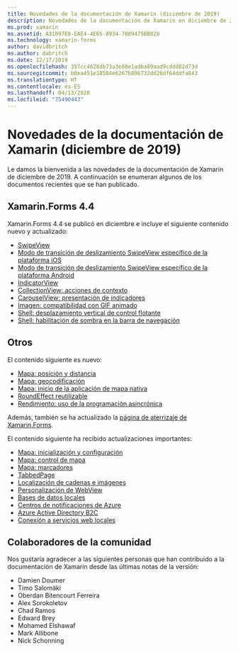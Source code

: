 ```yaml
---
title: Novedades de la documentación de Xamarin (diciembre de 2019)
description: Novedades de la documentación de Xamarin en diciembre de 2019.
ms.prod: xamarin
ms.assetid: A31097E0-EAE4-4E65-8934-7089475BB028
ms.technology: xamarin-forms
author: davidbritch
ms.author: dabritch
ms.date: 12/17/2019
ms.openlocfilehash: 357cc4628db73a3e88e1adba89aad9cddd82d73d
ms.sourcegitcommit: b0ea451e18504e6267b896732dd26df64ddfa843
ms.translationtype: HT
ms.contentlocale: es-ES
ms.lasthandoff: 04/13/2020
ms.locfileid: "75490443"
---
```

# <a name="xamarin-docs-whats-new-december-2019"></a>Novedades de la documentación de Xamarin (diciembre de 2019)

Le damos la bienvenida a las novedades de la documentación de Xamarin de diciembre de 2019. A continuación se enumeran algunos de los documentos recientes que se han publicado.

## <a name="xamarinforms-44"></a>Xamarin.Forms 4.4

Xamarin.Forms 4.4 se publicó en diciembre e incluye el siguiente contenido nuevo y actualizado:

- [SwipeView](~/xamarin-forms/user-interface/swipeview.md)
- [Modo de transición de deslizamiento SwipeView específico de la plataforma iOS](~/xamarin-forms/platform/ios/swipeview-swipetransitionmode.md)
- [Modo de transición de deslizamiento SwipeView específico de la plataforma Android](~/xamarin-forms/platform/android/swipeview-swipetransitionmode.md)
- [IndicatorView](~/xamarin-forms/user-interface/indicatorview.md)
- [CollectionView: acciones de contexto](~/xamarin-forms/user-interface/collectionview/populate-data.md#context-menus)
- [CarouselView: presentación de indicadores](~/xamarin-forms/user-interface/carouselview/populate-data.md#display-indicators)
- [Imagen: compatibilidad con GIF animado](~/xamarin-forms/user-interface/images.md#animated-gifs)
- [Shell: desplazamiento vertical de control flotante](~/xamarin-forms/app-fundamentals/shell/flyout.md#flyout-vertical-scroll)
- [Shell: habilitación de sombra en la barra de navegación](~/xamarin-forms/app-fundamentals/shell/configuration.md#enable-navigation-bar-shadow)

## <a name="other"></a>Otros

El contenido siguiente es nuevo:

- [Mapa: posición y distancia](~/xamarin-forms/user-interface/map/position-distance.md)
- [Mapa: geocodificación](~/xamarin-forms/user-interface/map/geocoder.md)
- [Mapa: inicio de la aplicación de mapa nativa](~/xamarin-forms/user-interface/map/native-map-app.md)
- [RoundEffect reutilizable](~/xamarin-forms/app-fundamentals/effects/reusable-roundeffect.md)
- [Rendimiento: uso de la programación asincrónica](~/xamarin-forms/deploy-test/performance.md#use-asynchronous-programming)

Además, también se ha actualizado la [página de aterrizaje de Xamarin.Forms](~/xamarin-forms/index.yml).

El contenido siguiente ha recibido actualizaciones importantes:

- [Mapa: inicialización y configuración](~/xamarin-forms/user-interface/map/setup.md)
- [Mapa: control de mapa](~/xamarin-forms/user-interface/map/map.md)
- [Mapa: marcadores](~/xamarin-forms/user-interface/map/pins.md)
- [TabbedPage](~/xamarin-forms/app-fundamentals/navigation/tabbed-page.md)
- [Localización de cadenas e imágenes](~/xamarin-forms/app-fundamentals/localization/text.md)
- [Personalización de WebView](~/xamarin-forms/app-fundamentals/custom-renderer/hybridwebview.md)
- [Bases de datos locales](~/xamarin-forms/data-cloud/data/databases.md)
- [Centros de notificaciones de Azure](~/xamarin-forms/data-cloud/azure-services/azure-notification-hub.md)
- [Azure Active Directory B2C](~/xamarin-forms/data-cloud/authentication/azure-ad-b2c.md)
- [Conexión a servicios web locales](~/cross-platform/deploy-test/connect-to-local-web-services.md)

## <a name="community-contributors"></a>Colaboradores de la comunidad

Nos gustaría agradecer a las siguientes personas que han contribuido a la documentación de Xamarin desde las últimas notas de la versión:

- Damien Doumer
- Timo Salomäki
- Oberdan Bitencourt Ferreira
- Alex Sorokoletov
- Chad Ramos
- Edward Brey
- Mohamed Elshawaf
- Mark Allibone
- Nick Schonning
